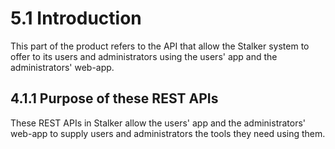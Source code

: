 # 5.1 Introduction
This part of the product refers to the API that allow the Stalker system to offer to its users and administrators using the users' app and the administrators' web-app.

## 4.1.1 Purpose of these REST APIs
These REST APIs in Stalker allow the users' app and the administrators' web-app to supply users and administrators the tools they need using them.